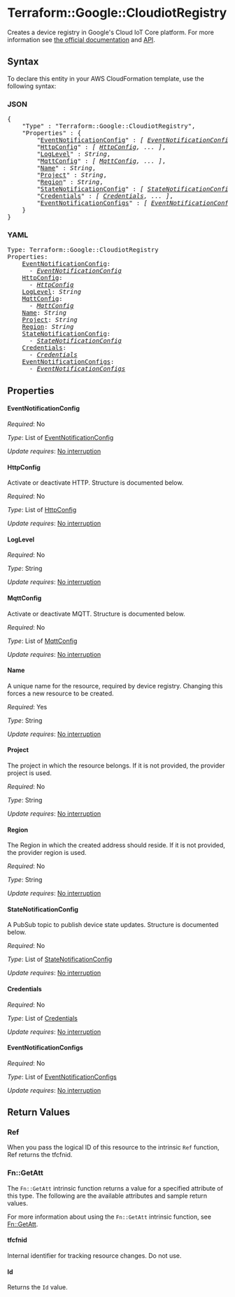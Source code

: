 # Terraform::Google::CloudiotRegistry

Creates a device registry in Google's Cloud IoT Core platform. For more information see
[the official documentation](https://cloud.google.com/iot/docs/) and
[API](https://cloud.google.com/iot/docs/reference/cloudiot/rest/v1/projects.locations.registries).

## Syntax

To declare this entity in your AWS CloudFormation template, use the following syntax:

### JSON

<pre>
{
    "Type" : "Terraform::Google::CloudiotRegistry",
    "Properties" : {
        "<a href="#eventnotificationconfig" title="EventNotificationConfig">EventNotificationConfig</a>" : <i>[ <a href="eventnotificationconfig.md">EventNotificationConfig</a>, ... ]</i>,
        "<a href="#httpconfig" title="HttpConfig">HttpConfig</a>" : <i>[ <a href="httpconfig.md">HttpConfig</a>, ... ]</i>,
        "<a href="#loglevel" title="LogLevel">LogLevel</a>" : <i>String</i>,
        "<a href="#mqttconfig" title="MqttConfig">MqttConfig</a>" : <i>[ <a href="mqttconfig.md">MqttConfig</a>, ... ]</i>,
        "<a href="#name" title="Name">Name</a>" : <i>String</i>,
        "<a href="#project" title="Project">Project</a>" : <i>String</i>,
        "<a href="#region" title="Region">Region</a>" : <i>String</i>,
        "<a href="#statenotificationconfig" title="StateNotificationConfig">StateNotificationConfig</a>" : <i>[ <a href="statenotificationconfig.md">StateNotificationConfig</a>, ... ]</i>,
        "<a href="#credentials" title="Credentials">Credentials</a>" : <i>[ <a href="credentials.md">Credentials</a>, ... ]</i>,
        "<a href="#eventnotificationconfigs" title="EventNotificationConfigs">EventNotificationConfigs</a>" : <i>[ <a href="eventnotificationconfigs.md">EventNotificationConfigs</a>, ... ]</i>
    }
}
</pre>

### YAML

<pre>
Type: Terraform::Google::CloudiotRegistry
Properties:
    <a href="#eventnotificationconfig" title="EventNotificationConfig">EventNotificationConfig</a>: <i>
      - <a href="eventnotificationconfig.md">EventNotificationConfig</a></i>
    <a href="#httpconfig" title="HttpConfig">HttpConfig</a>: <i>
      - <a href="httpconfig.md">HttpConfig</a></i>
    <a href="#loglevel" title="LogLevel">LogLevel</a>: <i>String</i>
    <a href="#mqttconfig" title="MqttConfig">MqttConfig</a>: <i>
      - <a href="mqttconfig.md">MqttConfig</a></i>
    <a href="#name" title="Name">Name</a>: <i>String</i>
    <a href="#project" title="Project">Project</a>: <i>String</i>
    <a href="#region" title="Region">Region</a>: <i>String</i>
    <a href="#statenotificationconfig" title="StateNotificationConfig">StateNotificationConfig</a>: <i>
      - <a href="statenotificationconfig.md">StateNotificationConfig</a></i>
    <a href="#credentials" title="Credentials">Credentials</a>: <i>
      - <a href="credentials.md">Credentials</a></i>
    <a href="#eventnotificationconfigs" title="EventNotificationConfigs">EventNotificationConfigs</a>: <i>
      - <a href="eventnotificationconfigs.md">EventNotificationConfigs</a></i>
</pre>

## Properties

#### EventNotificationConfig

_Required_: No

_Type_: List of <a href="eventnotificationconfig.md">EventNotificationConfig</a>

_Update requires_: [No interruption](https://docs.aws.amazon.com/AWSCloudFormation/latest/UserGuide/using-cfn-updating-stacks-update-behaviors.html#update-no-interrupt)

#### HttpConfig

Activate or deactivate HTTP. Structure is documented below.

_Required_: No

_Type_: List of <a href="httpconfig.md">HttpConfig</a>

_Update requires_: [No interruption](https://docs.aws.amazon.com/AWSCloudFormation/latest/UserGuide/using-cfn-updating-stacks-update-behaviors.html#update-no-interrupt)

#### LogLevel

_Required_: No

_Type_: String

_Update requires_: [No interruption](https://docs.aws.amazon.com/AWSCloudFormation/latest/UserGuide/using-cfn-updating-stacks-update-behaviors.html#update-no-interrupt)

#### MqttConfig

Activate or deactivate MQTT. Structure is documented below.

_Required_: No

_Type_: List of <a href="mqttconfig.md">MqttConfig</a>

_Update requires_: [No interruption](https://docs.aws.amazon.com/AWSCloudFormation/latest/UserGuide/using-cfn-updating-stacks-update-behaviors.html#update-no-interrupt)

#### Name

A unique name for the resource, required by device registry.
Changing this forces a new resource to be created.

_Required_: Yes

_Type_: String

_Update requires_: [No interruption](https://docs.aws.amazon.com/AWSCloudFormation/latest/UserGuide/using-cfn-updating-stacks-update-behaviors.html#update-no-interrupt)

#### Project

The project in which the resource belongs. If it is not provided, the provider project is used.

_Required_: No

_Type_: String

_Update requires_: [No interruption](https://docs.aws.amazon.com/AWSCloudFormation/latest/UserGuide/using-cfn-updating-stacks-update-behaviors.html#update-no-interrupt)

#### Region

The Region in which the created address should reside. If it is not provided, the provider region is used.

_Required_: No

_Type_: String

_Update requires_: [No interruption](https://docs.aws.amazon.com/AWSCloudFormation/latest/UserGuide/using-cfn-updating-stacks-update-behaviors.html#update-no-interrupt)

#### StateNotificationConfig

A PubSub topic to publish device state updates. Structure is documented below.

_Required_: No

_Type_: List of <a href="statenotificationconfig.md">StateNotificationConfig</a>

_Update requires_: [No interruption](https://docs.aws.amazon.com/AWSCloudFormation/latest/UserGuide/using-cfn-updating-stacks-update-behaviors.html#update-no-interrupt)

#### Credentials

_Required_: No

_Type_: List of <a href="credentials.md">Credentials</a>

_Update requires_: [No interruption](https://docs.aws.amazon.com/AWSCloudFormation/latest/UserGuide/using-cfn-updating-stacks-update-behaviors.html#update-no-interrupt)

#### EventNotificationConfigs

_Required_: No

_Type_: List of <a href="eventnotificationconfigs.md">EventNotificationConfigs</a>

_Update requires_: [No interruption](https://docs.aws.amazon.com/AWSCloudFormation/latest/UserGuide/using-cfn-updating-stacks-update-behaviors.html#update-no-interrupt)

## Return Values

### Ref

When you pass the logical ID of this resource to the intrinsic `Ref` function, Ref returns the tfcfnid.

### Fn::GetAtt

The `Fn::GetAtt` intrinsic function returns a value for a specified attribute of this type. The following are the available attributes and sample return values.

For more information about using the `Fn::GetAtt` intrinsic function, see [Fn::GetAtt](https://docs.aws.amazon.com/AWSCloudFormation/latest/UserGuide/intrinsic-function-reference-getatt.html).

#### tfcfnid

Internal identifier for tracking resource changes. Do not use.

#### Id

Returns the <code>Id</code> value.

